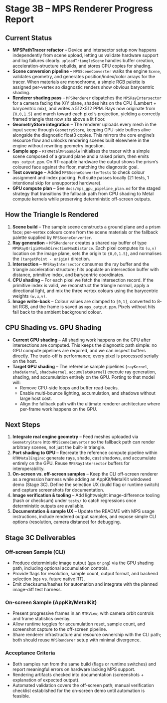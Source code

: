 # Stage 3B – MPS Renderer Progress Report

## Current Status
- **MPSPathTracer refactor** – Device and intersector setup now happens independently from scene upload, letting us validate hardware support and log failures clearly. `uploadTriangleScene` handles buffer creation, acceleration-structure rebuilds, and stores CPU copies for shading.
- **Scene conversion pipeline** – `MPSSceneConverter` walks the engine `Scene`, validates geometry, and generates position/index/color arrays for the tracer. When materials are monochrome, a simple RGB palette is assigned per-vertex so diagnostic renders show obvious barycentric shading.
- **Renderer shading pass** – `MPSRenderer` dispatches the `MPSRayIntersector` for a camera facing the X/Y plane, shades hits on the CPU (Lambert + barycentric mix), and writes a 512×512 PPM. Rays now originate from `{0,0,1.5}` and march toward each pixel’s projection, yielding a correctly framed triangle that now sits above a lit floor.
- **GeometryStore integration** – The renderer uploads every mesh in the input scene through `GeometryStore`, keeping GPU-side buffers alive alongside the diagnostic float3 copies. This mirrors the core engine’s resource flow and unlocks rendering scenes built elsewhere in the engine without rewriting geometry ingestion.
- **Sample app** – `RTRMetalMPSSample` initialises the tracer with a simple scene composed of a ground plane and a raised prism, then emits `mps_output.ppm`. On RT-capable hardware the output shows the prism’s coloured face against the floor, matching the diagnostic goal.
- **Test coverage** – Added `MPSSceneConverterTests` to check colour assignment and index packing. Full suite passes locally (21 tests, 1 intentional skip for unsupported hardware).
- **GPU compute plan** – See `docs/mps_gpu_pipeline_plan.md` for the staged strategy that transitions the fallback path from CPU shading to Metal compute kernels while preserving deterministic off-screen outputs.

## How the Triangle Is Rendered
1. **Scene build** – The sample scene constructs a ground plane and a prism face; per-vertex colours come from the scene materials or the fallback palette supplied by `MPSSceneConverter`.
2. **Ray generation** – `MPSRenderer` creates a shared ray buffer of type `MPSRayOriginMaskDirectionMaxDistance`. Each pixel computes its `(u,v)` location on the image plane, sets the origin to `{0,0,1.5}`, and normalises the `(targetPoint - origin)` direction.
3. **Intersection** – `MPSRayIntersector` consumes the ray buffer and the triangle acceleration structure; hits populate an intersection buffer with distance, primitive index, and barycentric coordinates.
4. **CPU shading** – For each pixel we fetch the intersection record. If the primitive index is valid, we reconstruct the triangle normal, apply a directional light, and mix the three vertex colours using the barycentric weights `(w,u,v)`.
5. **Image write-back** – Colour values are clamped to `[0,1]`, converted to 8-bit RGB, and the frame is saved as `mps_output.ppm`. Pixels without hits fall back to the ambient background colour.

## CPU Shading vs. GPU Shading
- **Current CPU shading** – All shading work happens on the CPU after intersections are computed. This keeps the diagnostic path simple: no GPU compute pipelines are required, and we can inspect buffers directly. The trade-off is performance; every pixel is processed serially on the host.
- **Target GPU shading** – The reference sample pipelines (`rayKernel`, `shadeKernel`, `shadowKernel`, `accumulateKernel`) execute ray generation, shading, and accumulation entirely on the GPU. Porting to that model will:
  - Remove CPU-side loops and buffer read-backs.
  - Enable multi-bounce lighting, accumulation, and shadows without large host cost.
  - Align the fallback path with the ultimate renderer architecture where per-frame work happens on the GPU.

## Next Steps
1. **Integrate real engine geometry** – Feed meshes uploaded via `GeometryStore` into `MPSSceneConverter` so the fallback path can render arbitrary scenes, not just the built-in triangle.
2. **Port shading to GPU** – Recreate the reference compute pipeline within `RTRMetalEngine`: generate rays, shade, cast shadows, and accumulate entirely on the GPU. Reuse `MPSRayIntersector` buffers for interoperability.
3. **On-screen vs. off-screen samples** – Keep the CLI off-screen renderer as a regression harness while adding an AppKit/MetalKit windowed demo (Stage 3C). Define the selection UX (build flag or runtime switch) and capture screenshots for documentation.
4. **Image verification & tooling** – Add lightweight image-difference tooling (hash or checksum) under `tests/` to catch regressions once deterministic outputs are available.
5. **Documentation & sample UX** – Update the README with MPS usage instructions, include rendered output samples, and expose simple CLI options (resolution, camera distance) for debugging.

## Stage 3C Deliverables

### Off-screen Sample (CLI)
- Produce deterministic image output (`ppm` or `png`) via the GPU shading path, including optional accumulation controls.
- Provide flags for resolution, sample count, output format, and backend selection (`mps` vs. future native RT).
- Emit checksums/hashes for automation and integrate with the planned image-diff test harness.

### On-screen Sample (AppKit/MetalKit)
- Present progressive frames in an `MTKView`, with camera orbit controls and frame statistics overlay.
- Allow runtime toggles for accumulation reset, sample count, and screenshot capture to the off-screen pipeline.
- Share renderer infrastructure and resource ownership with the CLI path; both should reuse `MPSRenderer` setup with minimal divergence.

### Acceptance Criteria
- Both samples run from the same build (flags or runtime switches) and report meaningful errors on hardware lacking MPS support.
- Rendering artifacts checked into documentation (screenshots + explanation of expected output).
- Automated validation covers the off-screen path; manual verification checklist established for the on-screen demo until automation is feasible.
